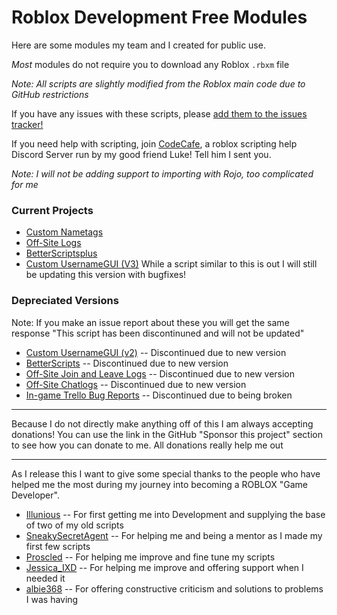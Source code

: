 # Roblox Development Free Modules

Here are some modules my team and I created for public use. 

*Most* modules do not require you to download any Roblox `.rbxm` file

*Note: All scripts are slightly modified from the Roblox main code due to GitHub restrictions*

If you have any issues with these scripts, please [add them to the issues tracker!](https://github.com/Apraxed/Roblox-Modules-Master/issues/)

If you need help with scripting, join [CodeCafe](https://discord.gg/SwGyxj4Hc4), a roblox scripting help Discord Server run by my good friend Luke! Tell him I sent you.

*Note: I will not be adding support to importing with Rojo, too complicated for me*

### Current Projects

- [Custom Nametags](https://create.roblox.com/marketplace/asset/14894647458/)
- [Off-Site Logs](https://create.roblox.com/marketplace/asset/11240575802/) 
- [BetterScriptsplus](https://create.roblox.com/marketplace/asset/11430259384/)
- [Custom UsernameGUI (V3)](https://create.roblox.com/marketplace/asset/11632911072/) While a script similar to this is out I will still be updating this version with bugfixes!

### Depreciated Versions

Note: If you make an issue report about these you will get the same response "This script has been discontinuned and will not be updated"

- [Custom UsernameGUI (v2)](https://create.roblox.com/marketplace/asset/11470123568/) -- Discontinued due to new version
- [BetterScripts](https://create.roblox.com/marketplace/asset/10811985686/) -- Discontinued due to new version
- [Off-Site Join and Leave Logs](https://create.roblox.com/marketplace/asset/11240550032/) -- Discontinued due to new version
- [Off-Site Chatlogs](https://create.roblox.com/marketplace/asset/11240446179/) -- Discontinued due to new version
- [In-game Trello Bug Reports](https://create.roblox.com/marketplace/asset/11710522507/) -- Discontinued due to being broken
----

Because I do not directly make anything off of this I am always accepting donations! You can use the link in the GitHub "Sponsor this project" section to see how you can donate to me. All donations really help me out

----

As I release this I want to give some special thanks to the people who have helped me the most during my journey into becoming a ROBLOX "Game Developer".
- [Illunious](https://www.roblox.com/users/868314729/profile) -- For first getting me into Development and supplying the base of two of my old scripts
- [SneakySecretAgent](https://www.roblox.com/users/20428519/profile) -- For helping me and being a mentor as I made my first few scripts
- [Proscled](https://www.roblox.com/users/199383691/profile) -- For helping me improve and fine tune my scripts
- [Jessica_IXD](https://www.roblox.com/users/1637624208/profile) -- For helping me improve and offering support when I needed it
- [albie368](https://www.roblox.com/users/65109811/profile) -- For offering constructive criticism and solutions to problems I was having